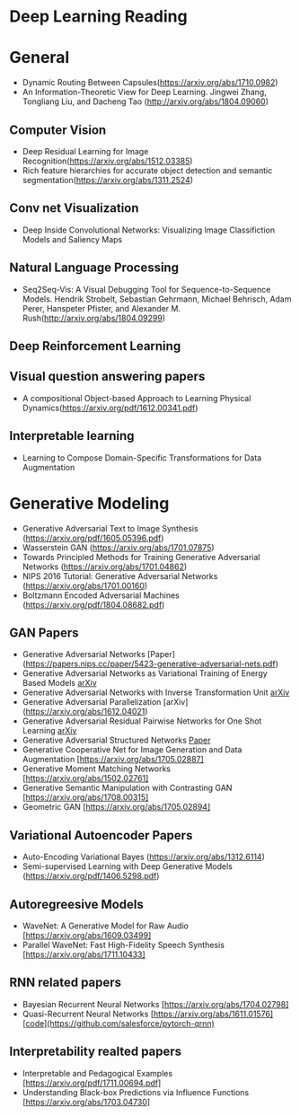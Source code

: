 # Deep Learning Reading

# General 
* Dynamic Routing Between Capsules(https://arxiv.org/abs/1710.0982)
* An Information-Theoretic View for Deep Learning. Jingwei Zhang, Tongliang Liu, and Dacheng Tao (http://arxiv.org/abs/1804.09060)


## Computer Vision
* Deep Residual Learning for Image Recognition(https://arxiv.org/abs/1512.03385) 
* Rich feature hierarchies for accurate object detection and semantic segmentation(https://arxiv.org/abs/1311.2524)

## Conv net Visualization
* Deep Inside Convolutional Networks: Visualizing Image Classifiction Models and Saliency Maps


## Natural Language Processing
* Seq2Seq-Vis: A Visual Debugging Tool for Sequence-to-Sequence Models. Hendrik Strobelt, Sebastian Gehrmann, Michael Behrisch, Adam Perer, Hanspeter Pfister, and Alexander M. Rush(http://arxiv.org/abs/1804.09299)
## Deep Reinforcement Learning


## Visual question answering papers
* A compositional Object-based Approach to Learning Physical Dynamics(https://arxiv.org/pdf/1612.00341.pdf)

##  Interpretable learning
* Learning to Compose Domain-Specific Transformations for Data Augmentation


# Generative Modeling
* Generative Adversarial Text to Image Synthesis (https://arxiv.org/pdf/1605.05396.pdf)
* Wasserstein GAN (https://arxiv.org/abs/1701.07875)
* Towards Principled Methods for Training Generative Adversarial Networks (https://arxiv.org/abs/1701.04862)
* NIPS 2016 Tutorial: Generative Adversarial Networks (https://arxiv.org/abs/1701.00160)
* Boltzmann Encoded Adversarial Machines (https://arxiv.org/pdf/1804.08682.pdf)

## GAN Papers
* Generative Adversarial Networks [Paper] (https://papers.nips.cc/paper/5423-generative-adversarial-nets.pdf)
* Generative Adversarial Networks as Variational Training of Energy Based Models [arXiv](https://arxiv.org/abs/1611.01799)
* Generative Adversarial Networks with Inverse Transformation Unit [arXiv](https://arxiv.org/abs/1709.09354)
* Generative Adversarial Parallelization [arXiv] (https://arxiv.org/abs/1612.04021)
* Generative Adversarial Residual Pairwise Networks for One Shot Learning [arXiv](https://arxiv.org/abs/1703.08033)
* Generative Adversarial Structured Networks [Paper](https://pdfs.semanticscholar.org/8693/32e1c2802e9025de85d2cd1a9093b1e28f00.pdf)
* Generative Cooperative Net for Image Generation and Data Augmentation [https://arxiv.org/abs/1705.02887]
* Generative Moment Matching Networks [https://arxiv.org/abs/1502.02761]
* Generative Semantic Manipulation with Contrasting GAN [https://arxiv.org/abs/1708.00315]
* Geometric GAN [https://arxiv.org/abs/1705.02894]

## Variational Autoencoder Papers
* Auto-Encoding Variational Bayes (https://arxiv.org/abs/1312.6114)
* Semi-supervised Learning with Deep Generative Models (https://arxiv.org/pdf/1406.5298.pdf)

## Autoregreesive Models
* WaveNet: A Generative Model for Raw Audio [https://arxiv.org/abs/1609.03499]
* Parallel WaveNet: Fast High-Fidelity Speech Synthesis [https://arxiv.org/abs/1711.10433]

## RNN related papers
* Bayesian Recurrent Neural Networks [https://arxiv.org/abs/1704.02798]
* Quasi-Recurrent Neural Networks    [https://arxiv.org/abs/1611.01576][code](https://github.com/salesforce/pytorch-qrnn)

## Interpretability realted papers
* Interpretable and Pedagogical Examples [https://arxiv.org/pdf/1711.00694.pdf]
* Understanding Black-box Predictions via Influence Functions [https://arxiv.org/abs/1703.04730]
